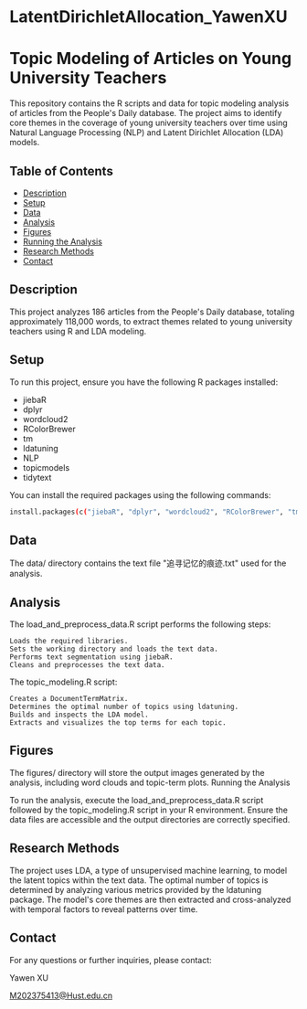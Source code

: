 # LatentDirichletAllocation_YawenXU


# Topic Modeling of Articles on Young University Teachers

This repository contains the R scripts and data for topic modeling analysis of articles from the People's Daily database. The project aims to identify core themes in the coverage of young university teachers over time using Natural Language Processing (NLP) and Latent Dirichlet Allocation (LDA) models.

## Table of Contents

- [Description](#description)
- [Setup](#setup)
- [Data](#data)
- [Analysis](#analysis)
- [Figures](#figures)
- [Running the Analysis](#running-the-analysis)
- [Research Methods](#research-methods)
- [Contact](#contact)

## Description

This project analyzes 186 articles from the People's Daily database, totaling approximately 118,000 words, to extract themes related to young university teachers using R and LDA modeling.

## Setup

To run this project, ensure you have the following R packages installed:

- jiebaR
- dplyr
- wordcloud2
- RColorBrewer
- tm
- ldatuning
- NLP
- topicmodels
- tidytext

You can install the required packages using the following commands:

```bash
install.packages(c("jiebaR", "dplyr", "wordcloud2", "RColorBrewer", "tm", "ldatuning", "NLP", "topicmodels", "tidytext"))
```

## Data

The data/ directory contains the text file "追寻记忆的痕迹.txt" used for the analysis.

## Analysis

The load_and_preprocess_data.R script performs the following steps:

    Loads the required libraries.
    Sets the working directory and loads the text data.
    Performs text segmentation using jiebaR.
    Cleans and preprocesses the text data.

The topic_modeling.R script:

    Creates a DocumentTermMatrix.
    Determines the optimal number of topics using ldatuning.
    Builds and inspects the LDA model.
    Extracts and visualizes the top terms for each topic.

## Figures

The figures/ directory will store the output images generated by the analysis, including word clouds and topic-term plots.
Running the Analysis

To run the analysis, execute the load_and_preprocess_data.R script followed by the topic_modeling.R script in your R environment. Ensure the data files are accessible and the output directories are correctly specified.

## Research Methods

The project uses LDA, a type of unsupervised machine learning, to model the latent topics within the text data. The optimal number of topics is determined by analyzing various metrics provided by the ldatuning package. The model's core themes are then extracted and cross-analyzed with temporal factors to reveal patterns over time.
## Contact

For any questions or further inquiries, please contact:

Yawen XU

M202375413@Hust.edu.cn
